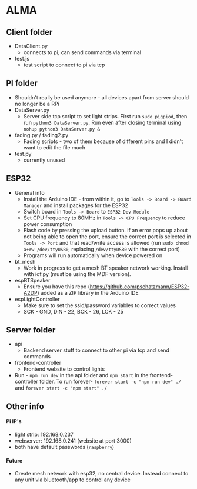 # ALMA

## Client folder
  * DataClient.py
    * connects to pi, can send commands via terminal
  * test.js
    * test script to connect to pi via tcp

## PI folder
  * Shouldn't really be used anymore - all devices apart from server should no longer be a RPi
  * DataServer.py
    * Server side tcp script to set light strips. First run `sudo pigpiod`, then run `python3 DataServer.py`. Run even after closing terminal using `nohup python3 DataServer.py &`
  * fading.py / fading2.py
    * Fading scripts - two of them because of different pins and I didn't want to edit the file much
  * test.py
    * currently unused

## ESP32
  * General info
    * Install the Arduino IDE - from within it, go to `Tools -> Board -> Board Manager` and install packages for the ESP32
    * Switch board in `Tools -> Board` to `ESP32 Dev Module`
    * Set CPU frequency to 80MHz in `Tools -> CPU Frequency` to reduce power consumption
    * Flash code by pressing the upload button. If an error pops up about not being able to open the port, ensure the correct port is selected in `Tools -> Port` and that read/write access is allowed (run `sudo chmod a+rw /dev/ttyUSB0`, replacing `/dev/ttyUSB0` with the correct port)
    * Programs will run automatically when device powered on
  * bt_mesh
    * Work in progress to get a mesh BT speaker network working. Install with idf.py (must be using the MDF version). 
  * espBTSpeaker
    * Ensure you have this repo (https://github.com/pschatzmann/ESP32-A2DP) added as a ZIP library in the Arduino IDE
  * espLightController
    * Make sure to set the ssid/password variables to correct values
    * SCK - GND, DIN - 22, BCK - 26, LCK - 25

## Server folder
  * api
    * Backend server stuff to connect to other pi via tcp and send commands
  * frontend-controller
    * Frontend website to control lights
  * Run - `npm run dev` in the api folder and `npm start` in the frontend-controller folder. To run forever- `forever start -c "npm run dev" ./` and `forever start -c "npm start" ./`

## Other info
#### Pi IP's
  * light strip: 192.168.0.237
  * webserver: 192.168.0.241 (website at port 3000)
  * both have default passwords (`raspberry`)

#### Future
* Create mesh network with esp32, no central device. Instead connect to any unit via bluetooth/app to control any device
